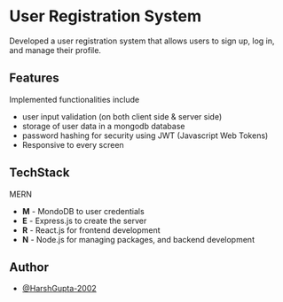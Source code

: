 # User Registration System

Developed a user registration system that allows users to sign up, log in, and manage their profile.

## Features

Implemented functionalities include

- user input validation (on both client side & server side)
- storage of user data in a mongodb database
- password hashing for security using JWT (Javascript Web Tokens)
- Responsive to every screen

## TechStack

MERN

- **M** - MondoDB to user credentials
- **E** - Express.js to create the server
- **R** - React.js for frontend development
- **N** - Node.js for managing packages, and backend development
## Author

- [@HarshGupta-2002](https://github.com/HarshGupta-2002)